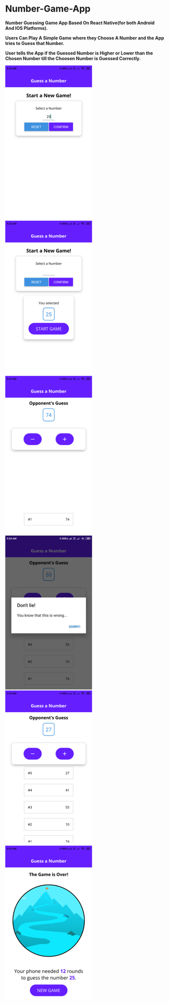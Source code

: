 # Number-Game-App

**Number Guessing Game App Based On React Native(for both Android And IOS Platforms).**

**Users Can Play A Simple Game where they Choose A Number and the App tries to Guess that Number.**

**User tells the App if the Guessed Number is Higher or Lower than the Chosen Number till the Choosen Number is Guessed Correctly.**

<img src="Screenshots/Screenshot_1.png" width="275"> <img src="Screenshots/Screenshot_2.png" width="275"> <img src="Screenshots/Screenshot_3.png" width="275">

<img src="Screenshots/Screenshot_4.png" width="275"> <img src="Screenshots/Screenshot_5.png" width="275"> <img src="Screenshots/Screenshot_6.png" width="275">
